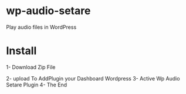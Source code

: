 # wp-audio-setare
Play audio files in WordPress

# Install

1- Download Zip File

2- upload To AddPlugin your Dashboard Wordpress
3- Active Wp Audio Setare Plugin
4- The End
